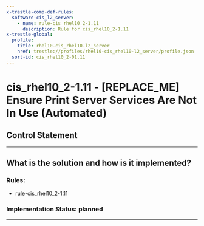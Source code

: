 ```yaml
---
x-trestle-comp-def-rules:
  software-cis_l2_server:
    - name: rule-cis_rhel10_2-1.11
      description: Rule for cis_rhel10_2-1.11
x-trestle-global:
  profile:
    title: rhel10-cis_rhel10-l2_server
    href: trestle://profiles/rhel10-cis_rhel10-l2_server/profile.json
  sort-id: cis_rhel10_2-01.11
---
```


# cis_rhel10_2-1.11 - \[REPLACE_ME\] Ensure Print Server Services Are Not In Use (Automated)

## Control Statement

______________________________________________________________________

## What is the solution and how is it implemented?

<!-- For implementation status enter one of: implemented, partial, planned, alternative, not-applicable -->

<!-- Note that the list of rules under ### Rules: is read-only and changes will not be captured after assembly to JSON -->

<!-- Add control implementation description here for control: cis_rhel10_2-1.11 -->

### Rules:

  - rule-cis_rhel10_2-1.11

### Implementation Status: planned

______________________________________________________________________
